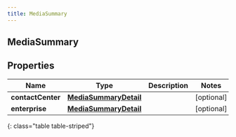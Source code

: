 ```yaml
---
title: MediaSummary
---
```

## MediaSummary


## Properties

| Name | Type | Description | Notes |
| ------------ | ------------- | ------------- | ------------- |
| **contactCenter** | [**MediaSummaryDetail**](MediaSummaryDetail.html) |  |  [optional] |
| **enterprise** | [**MediaSummaryDetail**](MediaSummaryDetail.html) |  |  [optional] |
{: class="table table-striped"}



